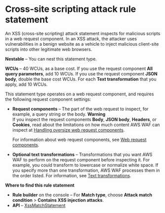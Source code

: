 # Cross\-site scripting attack rule statement<a name="waf-rule-statement-type-xss-match"></a>

An XSS \(cross\-site scripting\) attack statement inspects for malicious scripts in a web request component\. In an XSS attack, the attacker uses vulnerabilities in a benign website as a vehicle to inject malicious client\-site scripts into other legitimate web browsers\. 

**Nestable** – You can nest this statement type\. 

**WCUs** – 40 WCUs, as a base cost\. If you use the request component **All query parameters**, add 10 WCUs\. If you use the request component **JSON body**, double the base cost WCUs\. For each **Text transformation** that you apply, add 10 WCUs\.

This statement type operates on a web request component, and requires the following request component settings: 
+ **Request components** – The part of the web request to inspect, for example, a query string or the body\.
**Warning**  
If you inspect the request components **Body**, **JSON body**, **Headers**, or **Cookies**, read about the limitations on how much content AWS WAF can inspect at [Handling oversize web request components](waf-oversize-request-components.md)\. 

  For information about web request components, see [Web request components](waf-rule-statement-fields.md)\.
+ **Optional text transformations** – Transformations that you want AWS WAF to perform on the request component before inspecting it\. For example, you could transform to lowercase or normalize white space\. If you specify more than one transformation, AWS WAF processes them in the order listed\. For information, see [Text transformations](waf-rule-statement-transformation.md)\.

**Where to find this rule statement**
+ **Rule builder** on the console – For **Match type**, choose **Attack match condition** > **Contains XSS injection attacks**\.
+ **API** – [XssMatchStatement](https://docs.aws.amazon.com/waf/latest/APIReference/API_XssMatchStatement.html)